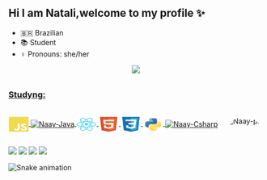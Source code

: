 ## Hi I am Natali,welcome to my profile ✨

-  🇧🇷 Brazilian
-  📚 Student
- ♀️ Pronouns: she/her


<div align="center">
  <a href="https://github.com/pierce000">
  <img height="180em" src="https://github-readme-streak-stats.herokuapp.com?user=pierce000&theme=radical&date_format=j%20M%5B%20Y%5D&locale=pt-br"/>
</div>
  
   ##
  
  <h3>Studyng:</h3>
<div style="display: inline_block"><br>
  <img align="center" alt="Naay-Js" height="30" width="40" src="https://raw.githubusercontent.com/devicons/devicon/master/icons/javascript/javascript-plain.svg">
  <img align="center" alt="Naay-Java" height="30" width="40" src="https://cdn.jsdelivr.net/gh/devicons/devicon/icons/java/java-original.svg">
  <img align="center" alt="Naay-React" height="30" width="40" src="https://raw.githubusercontent.com/devicons/devicon/master/icons/react/react-original.svg">
  <img align="center" alt="Naay-HTML" height="30" width="40" src="https://raw.githubusercontent.com/devicons/devicon/master/icons/html5/html5-original.svg">
  <img align="center" alt="Naay-CSS" height="30" width="40" src="https://raw.githubusercontent.com/devicons/devicon/master/icons/css3/css3-original.svg">
  <img align="center" alt="Naay-Python" height="30" width="40" src="https://raw.githubusercontent.com/devicons/devicon/master/icons/python/python-original.svg">
  <img align="center" alt="Naay-Csharp" height="30" width="40" src="https://cdn.jsdelivr.net/gh/devicons/devicon/icons/linux/linux-original.svg">
  <img align="right" alt="Naay-pic" height="150" style="border-radius:50px;" src="https://cdn.discordapp.com/attachments/943915559098130472/982725520951242802/download20220606161947.png"/>
  
  ##

 <div> 
   
  <a href="https://instagram.com/naaypier" target="_blank"><img src="https://img.shields.io/badge/-Instagram-%23E4405F?style=for-the-badge&logo=instagram&logoColor=white" target="_blank"></a>
 <a href="https://discord.gg/naay#2445" target="_blank"><img src="https://img.shields.io/badge/Discord-7289DA?style=for-the-badge&logo=discord&logoColor=white" target="_blank"></a> 
  <a href = "mailto:nathalysouza123z@gmail.com"><img src="https://img.shields.io/badge/-Gmail-%23333?style=for-the-badge&logo=gmail&logoColor=white" target="_blank"></a>
  <a href="https://www.linkedin.com/in/nataly-souza-a9237622b" target="_blank"><img src="https://img.shields.io/badge/-LinkedIn-%230077B5?style=for-the-badge&logo=linkedin&logoColor=white" target="_blank"></a> 
 
  ![Snake animation](https://github.com/pierce000/pierce000/blob/output/github-contribution-grid-snake.svg)
 
</div>
 
